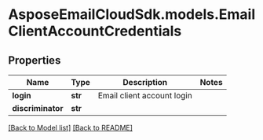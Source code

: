 # AsposeEmailCloudSdk.models.EmailClientAccountCredentials
## Properties
Name | Type | Description | Notes
------------ | ------------- | ------------- | -------------
**login** | **str** | Email client account login              | 
**discriminator** | **str** |  | 



[[Back to Model list]](Models.md) [[Back to README]](README.md)


